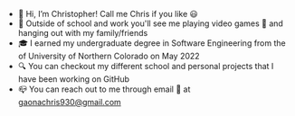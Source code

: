 - :wave: Hi, I’m Christopher! Call me Chris if you like :smiley:
- :eyes: Outside of school and work you'll see me playing video games :space_invader: and hanging out with my family/friends
- :mortar_board: I earned my undergraduate degree in Software Engineering from the of University of Northern Colorado on May 2022
- :mag: You can checkout my different school and personal projects that I have been working on GitHub
- :mailbox_closed: You can reach out to me through email :email: at gaonachris930@gmail.com

<!---
cgaona1/cgaona1 is a ✨ special ✨ repository because its `README.md` (this file) appears on your GitHub profile.
You can click the Preview link to take a look at your changes.
--->
